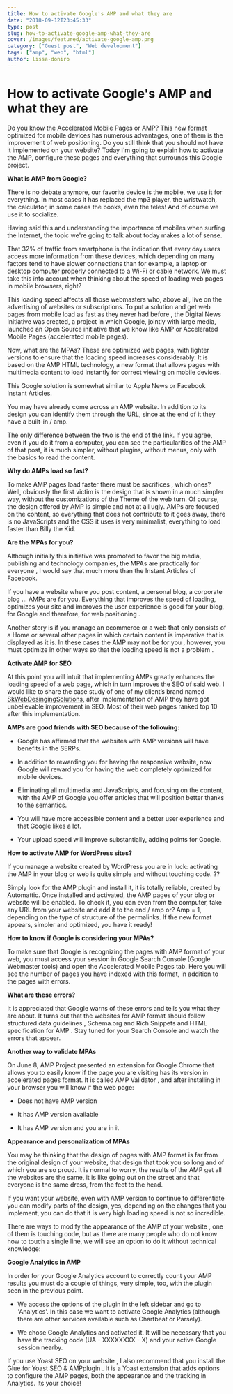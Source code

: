 ```yaml
---
title: How to activate Google's AMP and what they are
date: "2018-09-12T23:45:33"
type: post
slug: how-to-activate-google-amp-what-they-are
cover: /images/featured/activate-google-amp.png
category: ["Guest post", "Web development"]
tags: ["amp", "web", "html"]
author: lissa-doniro
---
```


# How to activate Google's AMP and what they are

Do you know the Accelerated Mobile Pages or AMP? This new format optimized for mobile devices has numerous advantages, one of them is the improvement of web positioning. Do you still think that you should not have it implemented on your website? Today I'm going to explain how to activate the AMP, configure these pages and everything that surrounds this Google project.

<!--more-->

**What is AMP from Google?**

There is no debate anymore, our favorite device is the mobile, we use it for everything. In most cases it has replaced the mp3 player, the wristwatch, the calculator, in some cases the books, even the teles! And of course we use it to socialize.

Having said this and understanding the importance of mobiles when surfing the Internet, the topic we're going to talk about today makes a lot of sense.

That 32% of traffic from smartphone is the indication that every day users access more information from these devices, which depending on many factors tend to have slower connections than for example, a laptop or desktop computer properly connected to a Wi-Fi or cable network. We must take this into account when thinking about the speed of loading web pages in mobile browsers, right?

This loading speed affects all those webmasters who, above all, live on the advertising of websites or subscriptions. To put a solution and get web pages from mobile load as fast as they never had before , the Digital News Initiative was created, a project in which Google, jointly with large media, launched an Open Source initiative that we know like AMP or Accelerated Mobile Pages (accelerated mobile pages).

Now, what are the MPAs? These are optimized web pages, with lighter versions to ensure that the loading speed increases considerably. It is based on the AMP HTML technology, a new format that allows pages with multimedia content to load instantly for correct viewing on mobile devices.

This Google solution is somewhat similar to Apple News or Facebook Instant Articles.

You may have already come across an AMP website. In addition to its design you can identify them through the URL, since at the end of it they have a built-in / amp.

The only difference between the two is the end of the link. If you agree, even if you do it from a computer, you can see the particularities of the AMP of that post, it is much simpler, without plugins, without menus, only with the basics to read the content.

**Why do AMPs load so fast?**

To make AMP pages load faster there must be sacrifices , which ones? Well, obviously the first victim is the design that is shown in a much simpler way, without the customizations of the Theme of the web turn. Of course, the design offered by AMP is simple and not at all ugly. AMPs are focused on the content, so everything that does not contribute to it goes away, there is no JavaScripts and the CSS it uses is very minimalist, everything to load faster than Billy the Kid.

**Are the MPAs for you?**

Although initially this initiative was promoted to favor the big media, publishing and technology companies, the MPAs are practically for everyone , I would say that much more than the Instant Articles of Facebook.

If you have a website where you post content, a personal blog, a corporate blog ... AMPs are for you. Everything that improves the speed of loading, optimizes your site and improves the user experience is good for your blog, for Google and therefore, for web positioning .

Another story is if you manage an ecommerce or a web that only consists of a Home or several other pages in which certain content is imperative that is displayed as it is. In these cases the AMP may not be for you , however, you must optimize in other ways so that the loading speed is not a problem .

**Activate AMP for SEO**

At this point you will intuit that implementing AMPs greatly enhances the loading speed of a web page, which in turn improves the SEO of said web. I would like to share the case study of one of my client’s brand named [SkWebDesingingSolutions](http://www.skwebdesigningsolutions.com/), after implementation of AMP they have got unbelievable improvement in SEO. Most of their web pages ranked top 10 after this implementation.

**AMPs are good friends with SEO because of the following:**

-   Google has affirmed that the websites with AMP versions will have benefits in the SERPs.

-   In addition to rewarding you for having the responsive website, now Google will reward you for having the web completely optimized for mobile devices.

-   Eliminating all multimedia and JavaScripts, and focusing on the content, with the AMP of Google you offer articles that will position better thanks to the semantics.

-   You will have more accessible content and a better user experience and that Google likes a lot.

-   Your upload speed will improve substantially, adding points for Google.

**How to activate AMP for WordPress sites?**

If you manage a website created by WordPress you are in luck: activating the AMP in your blog or web is quite simple and without touching code. ??

Simply look for the AMP plugin and install it, it is totally reliable, created by Automattic. Once installed and activated, the AMP pages of your blog or website will be enabled. To check it, you can even from the computer, take any URL from your website and add it to the end / amp or? Amp = 1, depending on the type of structure of the permalinks. If the new format appears, simpler and optimized, you have it ready!

**How to know if Google is considering your MPAs?**

To make sure that Google is recognizing the pages with AMP format of your web, you must access your session in Google Search Console (Google Webmaster tools) and open the Accelerated Mobile Pages tab. Here you will see the number of pages you have indexed with this format, in addition to the pages with errors.

**What are these errors?**

It is appreciated that Google warns of these errors and tells you what they are about. It turns out that the websites for AMP format should follow structured data guidelines , Schema.org and Rich Snippets and HTML specification for AMP . Stay tuned for your Search Console and watch the errors that appear.

**Another way to validate MPAs**

On June 8, AMP Project presented an extension for Google Chrome that allows you to easily know if the page you are visiting has its version in accelerated pages format. It is called AMP Validator , and after installing in your browser you will know if the web page:

-   Does not have AMP version

-   It has AMP version available

-   It has AMP version and you are in it

**Appearance and personalization of MPAs**

You may be thinking that the design of pages with AMP format is far from the original design of your website, that design that took you so long and of which you are so proud. It is normal to worry, the results of the AMP get all the websites are the same, it is like going out on the street and that everyone is the same dress, from the feet to the head.

If you want your website, even with AMP version to continue to differentiate you can modify parts of the design, yes, depending on the changes that you implement, you can do that it is very high loading speed is not so incredible.

There are ways to modify the appearance of the AMP of your website , one of them is touching code, but as there are many people who do not know how to touch a single line, we will see an option to do it without technical knowledge:

**Google Analytics in AMP**

In order for your Google Analytics account to correctly count your AMP results you must do a couple of things, very simple, too, with the plugin seen in the previous point.

-   We access the options of the plugin in the left sidebar and go to 'Analytics'. In this case we want to activate Google Analytics (although there are other services available such as Chartbeat or Parsely).

-   We chose Google Analytics and activated it. It will be necessary that you have the tracking code (UA - XXXXXXXX - X) and your active Google session nearby.

If you use Yoast SEO on your website , I also recommend that you install the Glue for Yoast SEO & AMPplugin . It is a Yoast extension that adds options to configure the AMP pages, both the appearance and the tracking in Analytics. Its your choice!

